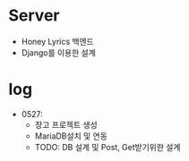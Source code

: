 # Server
- Honey Lyrics 백엔드
- Django를 이용한 설계
# log
- 0527: 
    - 장고 프로젝트 생성
    - MariaDB설치 및 연동
    - TODO: DB 설계 및  Post, Get받기위한 설계 